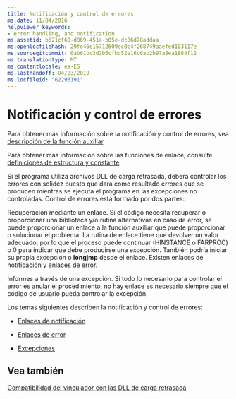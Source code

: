 ```yaml
---
title: Notificación y control de errores
ms.date: 11/04/2016
helpviewer_keywords:
- error handling, and notification
ms.assetid: b621cf60-d869-451a-b05e-dc86d78addaa
ms.openlocfilehash: 29fe46e15712609ec0c4f268749aaefed103117e
ms.sourcegitcommit: 0ab61bc3d2b6cfbd52a16c6ab2b97a8ea1864f12
ms.translationtype: MT
ms.contentlocale: es-ES
ms.lasthandoff: 04/23/2019
ms.locfileid: "62293191"
---
```

# <a name="error-handling-and-notification"></a>Notificación y control de errores

Para obtener más información sobre la notificación y control de errores, vea [descripción de la función auxiliar](understanding-the-helper-function.md).

Para obtener más información sobre las funciones de enlace, consulte [definiciones de estructura y constante](structure-and-constant-definitions.md).

Si el programa utiliza archivos DLL de carga retrasada, deberá controlar los errores con solidez puesto que dará como resultado errores que se producen mientras se ejecuta el programa en las excepciones no controladas. Control de errores está formado por dos partes:

Recuperación mediante un enlace.
Si el código necesita recuperar o proporcionar una biblioteca y/o rutina alternativas en caso de error, se puede proporcionar un enlace a la función auxiliar que puede proporcionar o solucionar el problema. La rutina de enlace tiene que devolver un valor adecuado, por lo que el proceso puede continuar (HINSTANCE o FARPROC) o 0 para indicar que debe producirse una excepción. También podría iniciar su propia excepción o **longjmp** desde el enlace. Existen enlaces de notificación y enlaces de error.

Informes a través de una excepción.
Si todo lo necesario para controlar el error es anular el procedimiento, no hay enlace es necesario siempre que el código de usuario pueda controlar la excepción.

Los temas siguientes describen la notificación y control de errores:

- [Enlaces de notificación](notification-hooks.md)

- [Enlaces de error](failure-hooks.md)

- [Excepciones](exceptions-c-cpp.md)

## <a name="see-also"></a>Vea también

[Compatibilidad del vinculador con las DLL de carga retrasada](linker-support-for-delay-loaded-dlls.md)
